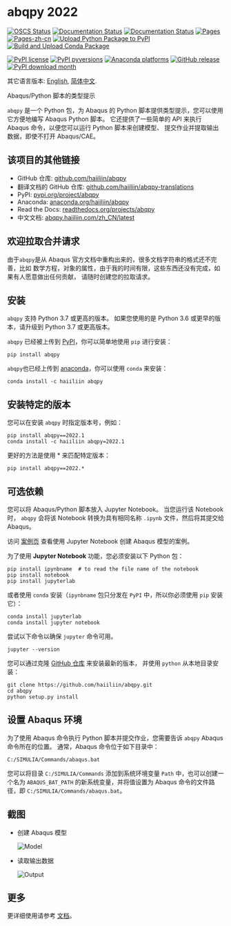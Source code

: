 # abqpy 2022

[![OSCS Status](https://www.oscs1024.com/platform/badge/haiiliin/abqpy.svg?size=small)](https://www.oscs1024.com/project/haiiliin/abqpy?ref=badge_small)
[![Documentation Status](https://readthedocs.org/projects/abqpy/badge/?version=latest)](https://abqpy.haiiliin.com/en/latest/?badge=latest)
[![Documentation Status](https://readthedocs.org/projects/abqpy-zh-cn/badge/?version=latest)](https://abqpy.haiiliin.com/zh_CN/latest/?badge=latest)
[![Pages](https://github.com/haiiliin/abqpy/actions/workflows/pages.yaml/badge.svg)](https://github.com/haiiliin/abqpy/actions/workflows/pages.yaml)
[![Pages-zh-cn](https://github.com/haiiliin/abqpy/actions/workflows/pages-zh-cn.yaml/badge.svg)](https://github.com/haiiliin/abqpy/actions/workflows/pages-zh-cn.yaml)
[![Upload Python Package to PyPI](https://github.com/haiiliin/abqpy/actions/workflows/python-publish-pypi.yml/badge.svg)](https://github.com/haiiliin/abqpy/actions/workflows/python-publish-pypi.yml)
[![Build and Upload Conda Package](https://github.com/haiiliin/abqpy/actions/workflows/python-publish-conda.yml/badge.svg)](https://github.com/haiiliin/abqpy/actions/workflows/python-publish-conda.yml)

[![PyPI license](https://img.shields.io/pypi/l/ansicolortags.svg)](https://github.com/haiiliin/abqpy/blob/main/LICENSE)
[![PyPI pyversions](https://img.shields.io/pypi/pyversions/abqpy.svg)](https://www.python.org/)
[![Anaconda platforms](https://anaconda.org/haiiliin/abqpy/badges/platforms.svg)](https://anaconda.org/haiiliin/abqpy)
[![GitHub release](https://img.shields.io/github/release/haiiliin/abqpy.svg)](https://GitHub.com/haiiliin/abqpy/releases/)
[![PyPI download month](https://img.shields.io/pypi/dm/abqpy.svg)](https://pypi.python.org/pypi/abqpy/)

其它语言版本: [English](README.md), [简体中文](README-zh-cn.md).

Abaqus/Python 脚本的类型提示

`abqpy` 是一个 Python 包，为 Abaqus 的 Python 脚本提供类型提示，您可以使用它方便地编写 Abaqus Python 脚本。 
它还提供了一些简单的 API 来执行 Abaqus 命令，以便您可以运行 Python 脚本来创建模型、
提交作业并提取输出数据，即使不打开 Abaqus/CAE。

## 该项目的其他链接

- GitHub 仓库: [github.com/haiiliin/abqpy](https://github.com/haiiliin/abqpy)
- 翻译文档的 GitHub 仓库: [github.com/haiiliin/abqpy-translations](https://github.com/haiiliin/abqpy-translations)
- PyPI: [pypi.org/project/abqpy](https://pypi.org/project/abqpy/)
- Anaconda: [anaconda.org/haiiliin/abqpy](https://anaconda.org/haiiliin/abqpy)
- Read the Docs: [readthedocs.org/projects/abqpy](https://readthedocs.org/projects/abqpy/)
- 中文文档: [abqpy.haiiliin.com/zh_CN/latest](https://abqpy.haiiliin.com/zh_CN/latest/)

## 欢迎拉取合并请求

由于`abqpy`是从 Abaqus 官方文档中重构出来的，很多文档字符串的格式还不完善，比如
数学方程，对象的属性，由于我的时间有限，这些东西还没有完成，如果有人愿意做出任何贡献，
请随时创建您的拉取请求。

## 安装

`abqpy` 支持 Python 3.7 或更高的版本。 如果您使用的是 Python 3.6 或更早的版本，请升级到 Python 3.7 或更高版本。

`abqpy` 已经被上传到 [PyPI](https://pypi.org/project/abqpy)，你可以简单地使用 `pip` 进行安装：
```shell
pip install abqpy
```

`abqpy`也已经上传到 [anaconda](https://anaconda.org/haiiliin/abqpy)，你可以使用 `conda` 来安装：
```shell
conda install -c haiiliin abqpy
```

## 安装特定的版本

您可以在安装 `abqpy` 时指定版本号，例如：
```shell
pip install abqpy==2022.1
conda install -c haiiliin abqpy=2022.1
```
更好的方法是使用 * 来匹配特定版本：
```shell
pip install abqpy==2022.*
```

## 可选依赖

您可以将 Abaqus/Python 脚本放入 Jupyter Notebook。 当您运行该 Notebook 时，
`abqpy` 会将该 Notebook 转换为具有相同名称 `.ipynb` 文件，然后将其提交给 Abaqus。

访问 [案例页](examples) 查看使用 Jupyter Notebook 创建 Abaqus 模型的案例。
 
为了使用 **Jupyter Notebook** 功能，您必须安装以下 Python 包：
```shell
pip install ipynbname  # to read the file name of the notebook
pip install notebook
pip install jupyterlab
```
或者使用 `conda` 安装（`ipynbname` 包只分发在 `PyPI` 中，所以你必须使用 `pip` 安装它）：
```shell
conda install jupyterlab
conda install jupyter notebook
```

尝试以下命令以确保 `jupyter` 命令可用。
```shell
jupyter --version
```

您可以通过克隆 [GitHub 仓库](https://github.com/haiiliin/abqpy) 来安装最新的版本，
并使用 `python` 从本地目录安装：

```shell
git clone https://github.com/haiiliin/abqpy.git
cd abqpy
python setup.py install
```

## 设置 Abaqus 环境

为了使用 Abaqus 命令执行 Python 脚本并提交作业，您需要告诉 `abqpy` 
Abaqus 命令所在的位置。 通常，Abaqus 命令位于如下目录中：

```
C:/SIMULIA/Commands/abaqus.bat
```

您可以将目录 `C:/SIMULIA/Commands` 添加到系统环境变量 `Path` 中，也可以创建一个名为 
`ABAQUS_BAT_PATH` 的新系统变量，并将值设置为 Abaqus 命令的文件路径，即 
`C:/SIMULIA/Commands/abaqus.bat`。

## 截图

- 创建 Abaqus 模型

  ![Model](docs/source/images/model-code.gif "Create an Abaqus Model")

- 读取输出数据

  ![Output](docs/source/images/output-code.gif "Extract Output Data")

## 更多

更详细使用请参考 [文档](https://abqpy.haiiliin.com/)。
